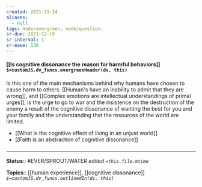 ```yaml
---
created: 2021-11-24 
aliases:
  - null
tags: node/evergreen, node/question, 
sr-due: 2021-12-19
sr-interval: 1
sr-ease: 130
---
```


#### [[Is cognitive dissonance the reason for harmful behaviors]] `$=customJS.dv_funcs.evergreenHeader(dv, this)`

Is this one of the main mechanisms behind why humans have chosen to cause harm to others. [[Human's have an inability to admit that they are wrong]], and [[Complex emotions are intellectual understandings of primal urges]], is the urge to go to war and the insistence on the destruction of the enemy a result of the cognitive dissonance of wanting the best for you and your family and the understanding that the resources of the world are limited.

- [[What is the cognitive effect of living in an unjust world]]
- [[Faith is an abstraction of cognitive dissonance]]
### <hr class="footnote"/>

**Status**:: #EVER/SPROUT/WATER 
*edited `=this.file.mtime`*

**Topics**:: [[human experience]], [[cognitive dissonance]]
*`$=customJS.dv_funcs.outlinedIn(dv, this)`*

